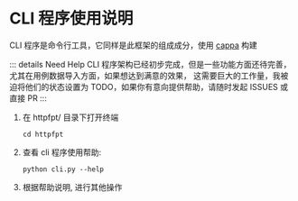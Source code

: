 # CLI 程序使用说明

CLI 程序是命令行工具，它同样是此框架的组成成分，使用 [cappa](https://cappa.readthedocs.io/en/latest/) 构建

::: details Need Help
CLI 程序架构已经初步完成，但是一些功能方面还待完善，尤其在用例数据导入方面，如果想达到满意的效果，
这需要巨大的工作量，我被迫将他们的状态设置为 TODO，如果你有意向提供帮助，请随时发起 ISSUES 或直接 PR
:::

1. 在 httpfpt/ 目录下打开终端

   ```shell
   cd httpfpt
   ```
   
2. 查看 cli 程序使用帮助:

   ```shell
   python cli.py --help
   ```

3. 根据帮助说明, 进行其他操作

